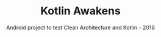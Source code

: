 ---
title: Kotlin Awakens
subtitle: Android project to test Clean Architecture and Kotlin - 2016
image: "../imgs/SWKotlin.webp"
link: https://github.com/HugoMatilla/StarWars-TheKotlinAwakens
buttonTitle: VISIT PROJECT
priority: 10
badges: [android]
categories: [open]
--- 